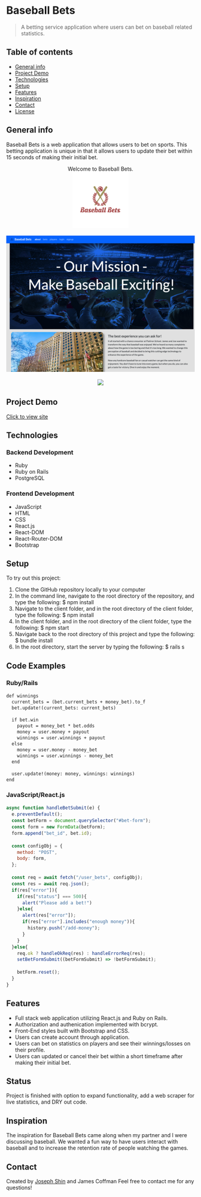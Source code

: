 # Baseball Bets
> A betting service application where users can bet on baseball related statistics.  

## Table of contents
* [General info](#general-info)
* [Project Demo](#project-demo)
* [Technologies](#technologies)
* [Setup](#setup)
* [Features](#features)
* [Inspiration](#inspiration)
* [Contact](#contact)
* [License](#license)

## General info
Baseball Bets is a web application that allows users to bet on sports. This betting application is unique in that it allows users to update their bet within 15 seconds of making their initial bet.

<div align="center">Welcome to Baseball Bets. </div>
<div align="center">
<img src="./client/public/BaseballBetsLogo2.png"alt="Logo" width="150" height="150">
</div>
<br/>
<div align="center">
<kbd>
<img src="./BB_home.png">
</kbd>
</div>

<br/>
<div align="center">
<kbd>
<img src="./client/public/screen_shot.png">
</kbd>
</div>

## Project Demo 
[Click to view site](https://lit-tundra-09875.herokuapp.com/about)

## Technologies
### Backend Development 
* Ruby
* Ruby on Rails
* PostgreSQL

### Frontend Development 
* JavaScript
* HTML
* CSS
* React.js
* React-DOM
* React-Router-DOM
* Bootstrap

## Setup
To try out this project: 
1. Clone the GitHub repository locally to your computer
1. In the command line, navigate to the root directory of the repository, and type the following: 
  $ npm install 
1. Navigate to the client folder, and in the root directory of the client folder, type the following: 
  $ npm install 
1. In the client folder, and in the root directory of the client folder, type the following: 
  $ npm start
1. Navigate back to the root directory of this project and type the following: 
  $ bundle install
1. In the root directory, start the server by typing the following: 
  $ rails s

## Code Examples
### Ruby/Rails
```Rails
def winnings
  current_bets = (bet.current_bets + money_bet).to_f
  bet.update!(current_bets: current_bets)

  if bet.win
    payout = money_bet * bet.odds
    money = user.money + payout
    winnings = user.winnings + payout
  else
    money = user.money - money_bet
    winnings = user.winnings - money_bet
  end

  user.update!(money: money, winnings: winnings)
end
```

### JavaScript/React.js 
```React.js
async function handleBetSubmit(e) {
  e.preventDefault();
  const betForm = document.querySelector("#bet-form");
  const form = new FormData(betForm);
  form.append("bet_id", bet.id);

  const configObj = {
    method: "POST",
    body: form,
  };

  const req = await fetch("/user_bets", configObj);
  const res = await req.json();
  if(res["error"]){
    if(res["status"] === 500){
      alert("Please add a bet!")
    }else{
      alert(res["error"]);
      if(res["error"].includes("enough money")){
        history.push("/add-money");
      }
    }
  }else{
    req.ok ? handleOkReq(res) : handleErrorReq(res);
    setBetFormSubmit((betFormSubmit) => !betFormSubmit);

    betForm.reset();
  }
}
```


## Features
* Full stack web application utilizing React.js and Ruby on Rails.
* Authorization and authenication implemented with bcrypt.
* Front-End styles built with Bootstrap and CSS.
* Users can create account through application. 
* Users can bet on statistics on players and see their winnings/losses on their profile.
* Users can updated or cancel their bet within a short timeframe after making their initial bet.

## Status
Project is finished with option to expand functionality, add a web scraper for live statistics, and DRY out code.

## Inspiration
The inspiration for Baseball Bets came along when my partner and I were discussing baseball. We wanted a fun way to have users interact with baseball and to increase the retention rate of people watching the games.

## Contact
Created by [Joseph Shin](https://www.linkedin.com/in/joseph-sw-shin/) and James Coffman
Feel free to contact me for any questions! 
